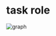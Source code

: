 # task role

![graph](https://gitlab.com/elearnio/operations/terraform/-/jobs/artifacts/master/raw/modules/ecs/task_role/graph.svg?job=generate%20graphs)

